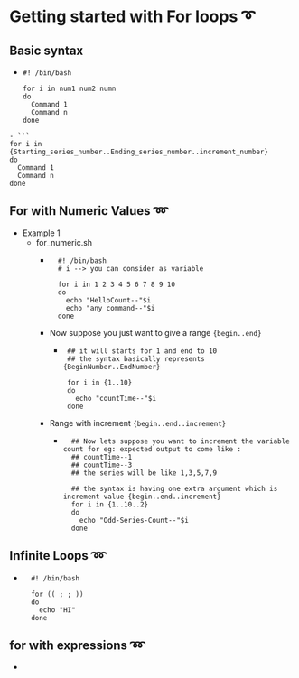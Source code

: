 # Getting started with For loops ➰

## Basic syntax

- ```
  #! /bin/bash 

  for i in num1 num2 numn
  do
    Command 1
    Command n
  done
```
- ```
for i in {Starting_series_number..Ending_series_number..increment_number}
do
  Command 1 
  Command n
done
```

## For with Numeric Values ➿

- Example 1
  - for_numeric.sh 
    - ```
        #! /bin/bash 
        # i --> you can consider as variable

        for i in 1 2 3 4 5 6 7 8 9 10
        do
          echo "HelloCount--"$i
          echo "any command--"$i
        done
        ```
     - Now suppose you just want to give a range `{begin..end}`
         - ``` 
            ## it will starts for 1 and end to 10 
            ## the syntax basically represents {BeginNumber..EndNumber}

            for i in {1..10}
            do
              echo "countTime--"$i
            done
            ```

      - Range with increment `{begin..end..increment}`
        - ```
            ## Now lets suppose you want to increment the variable count for eg: expected output to come like :
            ## countTime--1
            ## countTime--3
            ## the series will be like 1,3,5,7,9

            ## the syntax is having one extra argument which is increment value {begin..end..increment}
            for i in {1..10..2}
            do
              echo "Odd-Series-Count--"$i
            done

            ```
## Infinite Loops ➿

- ```
    #! /bin/bash

    for (( ; ; ))
    do
      echo "HI"
    done
  ```
## for with expressions ➿

- ```

  ```
